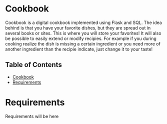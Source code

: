# Cookbook
Cookbook is a digital cookbook implemented using Flask and SQL. The idea behind is that you have your favorite dishes, but they are spread out in several books or sites. This is where you will store your favorites!
It will also be possible to easily extend or modify recipies. For example if you during cooking realize the dish is missing a certain ingredient or you need more of another ingredient than the recipie indicate, just change it to your taste!

## Table of Contents <!-- omit in toc -->
- [Cookbook](#cookbook)
- [Requirements](#requirements)

# Requirements
Requirements will be here
